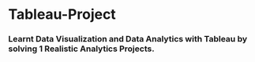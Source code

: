 <h1>Tableau-Project</h1>
<h3>Learnt Data Visualization and Data Analytics with Tableau by solving 1 Realistic Analytics Projects.</h3>




































































